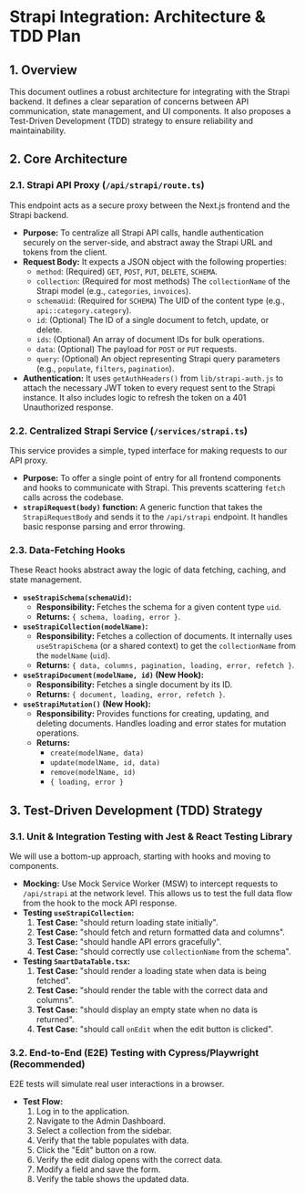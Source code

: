 # Strapi Integration: Architecture & TDD Plan

## 1. Overview
This document outlines a robust architecture for integrating with the Strapi backend. It defines a clear separation of concerns between API communication, state management, and UI components. It also proposes a Test-Driven Development (TDD) strategy to ensure reliability and maintainability.

## 2. Core Architecture

### 2.1. Strapi API Proxy (`/api/strapi/route.ts`)
This endpoint acts as a secure proxy between the Next.js frontend and the Strapi backend.

*   **Purpose:** To centralize all Strapi API calls, handle authentication securely on the server-side, and abstract away the Strapi URL and tokens from the client.
*   **Request Body:** It expects a JSON object with the following properties:
    *   `method`: (Required) `GET`, `POST`, `PUT`, `DELETE`, `SCHEMA`.
    *   `collection`: (Required for most methods) The `collectionName` of the Strapi model (e.g., `categories`, `invoices`).
    *   `schemaUid`: (Required for `SCHEMA`) The UID of the content type (e.g., `api::category.category`).
    *   `id`: (Optional) The ID of a single document to fetch, update, or delete.
    *   `ids`: (Optional) An array of document IDs for bulk operations.
    *   `data`: (Optional) The payload for `POST` or `PUT` requests.
    *   `query`: (Optional) An object representing Strapi query parameters (e.g., `populate`, `filters`, `pagination`).
*   **Authentication:** It uses `getAuthHeaders()` from `lib/strapi-auth.js` to attach the necessary JWT token to every request sent to the Strapi instance. It also includes logic to refresh the token on a 401 Unauthorized response.

### 2.2. Centralized Strapi Service (`/services/strapi.ts`)
This service provides a simple, typed interface for making requests to our API proxy.

*   **Purpose:** To offer a single point of entry for all frontend components and hooks to communicate with Strapi. This prevents scattering `fetch` calls across the codebase.
*   **`strapiRequest(body)` function:** A generic function that takes the `StrapiRequestBody` and sends it to the `/api/strapi` endpoint. It handles basic response parsing and error throwing.

### 2.3. Data-Fetching Hooks
These React hooks abstract away the logic of data fetching, caching, and state management.

*   **`useStrapiSchema(schemaUid)`:**
    *   **Responsibility:** Fetches the schema for a given content type `uid`.
    *   **Returns:** `{ schema, loading, error }`.
*   **`useStrapiCollection(modelName)`:**
    *   **Responsibility:** Fetches a collection of documents. It internally uses `useStrapiSchema` (or a shared context) to get the `collectionName` from the `modelName` (`uid`).
    *   **Returns:** `{ data, columns, pagination, loading, error, refetch }`.
*   **`useStrapiDocument(modelName, id)` (New Hook):**
    *   **Responsibility:** Fetches a single document by its ID.
    *   **Returns:** `{ document, loading, error, refetch }`.
*   **`useStrapiMutation()` (New Hook):**
    *   **Responsibility:** Provides functions for creating, updating, and deleting documents. Handles loading and error states for mutation operations.
    *   **Returns:**
        *   `create(modelName, data)`
        *   `update(modelName, id, data)`
        *   `remove(modelName, id)`
        *   `{ loading, error }`

## 3. Test-Driven Development (TDD) Strategy

### 3.1. Unit & Integration Testing with Jest & React Testing Library
We will use a bottom-up approach, starting with hooks and moving to components.

*   **Mocking:** Use Mock Service Worker (MSW) to intercept requests to `/api/strapi` at the network level. This allows us to test the full data flow from the hook to the mock API response.
*   **Testing `useStrapiCollection`:**
    1.  **Test Case:** "should return loading state initially".
    2.  **Test Case:** "should fetch and return formatted data and columns".
    3.  **Test Case:** "should handle API errors gracefully".
    4.  **Test Case:** "should correctly use `collectionName` from the schema".
*   **Testing `SmartDataTable.tsx`:**
    1.  **Test Case:** "should render a loading state when data is being fetched".
    2.  **Test Case:** "should render the table with the correct data and columns".
    3.  **Test Case:** "should display an empty state when no data is returned".
    4.  **Test Case:** "should call `onEdit` when the edit button is clicked".

### 3.2. End-to-End (E2E) Testing with Cypress/Playwright (Recommended)
E2E tests will simulate real user interactions in a browser.

*   **Test Flow:**
    1.  Log in to the application.
    2.  Navigate to the Admin Dashboard.
    3.  Select a collection from the sidebar.
    4.  Verify that the table populates with data.
    5.  Click the "Edit" button on a row.
    6.  Verify the edit dialog opens with the correct data.
    7.  Modify a field and save the form.
    8.  Verify the table shows the updated data.
